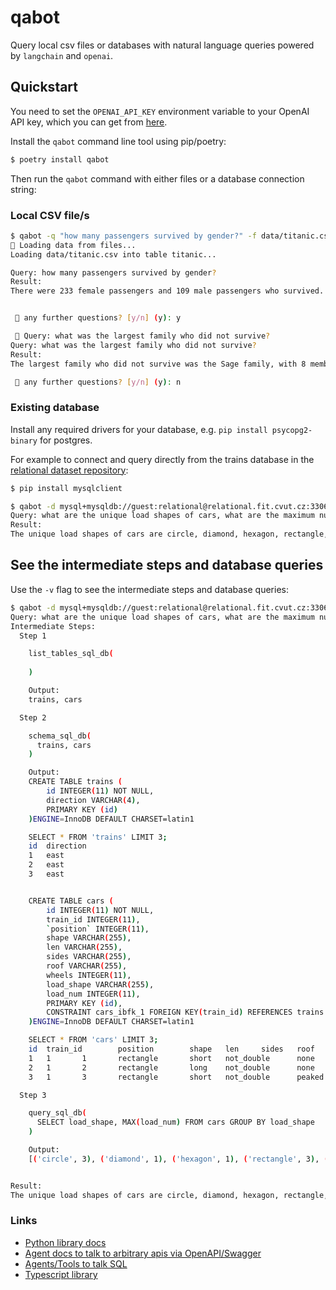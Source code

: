 # qabot

Query local csv files or databases with natural language queries powered by
`langchain` and `openai`.

## Quickstart

You need to set the `OPENAI_API_KEY` environment variable to your OpenAI API key, 
which you can get from [here](https://platform.openai.com/account/api-keys).

Install the `qabot` command line tool using pip/poetry:


```bash
$ poetry install qabot
```

Then run the `qabot` command with either files or a database connection string:

### Local CSV file/s

```bash
$ qabot -q "how many passengers survived by gender?" -f data/titanic.csv
🦆 Loading data from files...
Loading data/titanic.csv into table titanic...

Query: how many passengers survived by gender?
Result:
There were 233 female passengers and 109 male passengers who survived.


 🚀 any further questions? [y/n] (y): y

 🚀 Query: what was the largest family who did not survive? 
Query: what was the largest family who did not survive?
Result:
The largest family who did not survive was the Sage family, with 8 members.

 🚀 any further questions? [y/n] (y): n

```

### Existing database

Install any required drivers for your database, e.g. `pip install psycopg2-binary` for postgres.

For example to connect and query directly from the trains database in the [relational dataset repository](https://relational.fit.cvut.cz/dataset/Trains):

```bash
$ pip install mysqlclient

$ qabot -d mysql+mysqldb://guest:relational@relational.fit.cvut.cz:3306/trains -q "what are the unique load shapes of cars, what are the maximum number of cars per train?" 
Query: what are the unique load shapes of cars, what are the maximum number of cars per train?
Result:
The unique load shapes of cars are circle, diamond, hexagon, rectangle, and triangle, and the maximum number of cars per train is 3.

```

## See the intermediate steps and database queries

Use the `-v` flag to see the intermediate steps and database queries:

```bash
$ qabot -d mysql+mysqldb://guest:relational@relational.fit.cvut.cz:3306/trains -q "what are the unique load shapes of cars, what are the maximum number of cars per train?" -v
Query: what are the unique load shapes of cars, what are the maximum number of cars per train?
Intermediate Steps: 
  Step 1

    list_tables_sql_db(
      
    )

    Output:
    trains, cars

  Step 2

    schema_sql_db(
      trains, cars
    )

    Output:
    CREATE TABLE trains (
        id INTEGER(11) NOT NULL, 
        direction VARCHAR(4), 
        PRIMARY KEY (id)
    )ENGINE=InnoDB DEFAULT CHARSET=latin1

    SELECT * FROM 'trains' LIMIT 3;
    id  direction
    1   east
    2   east
    3   east


    CREATE TABLE cars (
        id INTEGER(11) NOT NULL, 
        train_id INTEGER(11), 
        `position` INTEGER(11), 
        shape VARCHAR(255), 
        len VARCHAR(255), 
        sides VARCHAR(255), 
        roof VARCHAR(255), 
        wheels INTEGER(11), 
        load_shape VARCHAR(255), 
        load_num INTEGER(11), 
        PRIMARY KEY (id), 
        CONSTRAINT cars_ibfk_1 FOREIGN KEY(train_id) REFERENCES trains (id) ON DELETE CASCADE ON UPDATE CASCADE
    )ENGINE=InnoDB DEFAULT CHARSET=latin1

    SELECT * FROM 'cars' LIMIT 3;
    id  train_id        position        shape   len     sides   roof    wheels  load_shape      load_num
    1   1       1       rectangle       short   not_double      none    2       circle  1
    2   1       2       rectangle       long    not_double      none    3       hexagon 1
    3   1       3       rectangle       short   not_double      peaked  2       triangle        1

  Step 3

    query_sql_db(
      SELECT load_shape, MAX(load_num) FROM cars GROUP BY load_shape
    )

    Output:
    [('circle', 3), ('diamond', 1), ('hexagon', 1), ('rectangle', 3), ('triangle', 3)]


Result:
The unique load shapes of cars are circle, diamond, hexagon, rectangle, and triangle, and the maximum number of cars per train is 3.

```

### Links
- [Python library docs](https://langchain.readthedocs.io)
- [Agent docs to talk to arbitrary apis via OpenAPI/Swagger](https://langchain.readthedocs.io/en/latest/modules/agents/agent_toolkits/openapi.html)
- [Agents/Tools to talk SQL](https://langchain.readthedocs.io/en/latest/modules/agents/agent_toolkits/sql_database.html)
- [Typescript library](https://hwchase17.github.io/langchainjs/docs/overview/)

